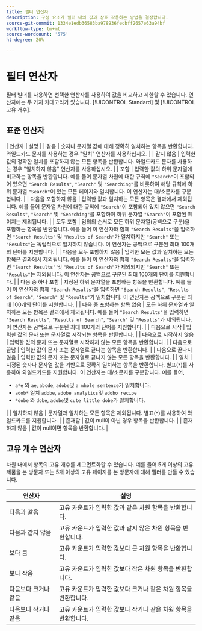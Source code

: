 ```yaml
---
title: 필터 연산자
description: 구성 요소가 필터 내의 값과 상호 작용하는 방법을 결정합니다.
source-git-commit: 1334e1edb36583ba978936fecbff2657e63a94bf
workflow-type: tm+mt
source-wordcount: '575'
ht-degree: 20%

---
```


# 필터 연산자

필터 빌더를 사용하면 선택한 연산자를 사용하여 값을 비교하고 제한할 수 있습니다. 연산자에는 두 가지 카테고리가 있습니다. [!UICONTROL Standard] 및 [!UICONTROL 고유 개수].

## 표준 연산자

| 연산자 | 설명 |
| 같음 | 숫자나 문자열 값에 대해 정확히 일치하는 항목을 반환합니다. 와일드카드 문자를 사용하는 경우 &quot;일치&quot; 연산자를 사용하십시오. |
| 같지 않음 | 입력한 값의 정확한 일치를 포함하지 않는 모든 항목을 반환합니다.  와일드카드 문자를 사용하는 경우 &quot;일치하지 않음&quot; 연산자를 사용하십시오. |
| 포함 | 입력한 값의 하위 문자열에 비교하는 항목을 반환합니다. 예를 들어 문자열 차원에 대한 규칙에 `"Search"`이 포함되어 있으면 `"Search Results"`, `"Search"` 및 `"Searching"`를 비롯하여 해당 규칙에 하위 문자열 `"Search"`이 있는 모든 페이지와 일치합니다. 이 연산자는 대/소문자를 구분합니다. |
| 다음을 포함하지 않음 | 입력한 값과 일치하는 모든 항목은 결과에서 제외됩니다. 예를 들어 문자열 차원에 대한 규칙에 `"Search"`이 포함되어 있지 않으면 `"Search Results"`, `"Search"` 및 `"Searching"`를 포함하여 하위 문자열 `"Search"`이 포함된 페이지는 제외됩니다. |
| 모두 포함 | 임의의 순서로 모든 하위 문자열(공백으로 구분)을 포함하는 항목을 반환합니다. 예를 들어 이 연산자와 함께 `"Search Results"`을 입력하면 `"Search Results"` 및 `"Results of Search"`가 일치하지만 `"Search"` 또는 `"Results"`는 독립적으로 일치하지 않습니다. 이 연산자는 공백으로 구분된 최대 100개의 단어를 지원합니다. |
| 다음을 모두 포함하지 않음 | 입력한 모든 값과 일치하는 모든 항목은 결과에서 제외됩니다. 예를 들어 이 연산자와 함께 `"Search Results"`을 입력하면 `"Search Results"` 및 `"Results of Search"`가 제외되지만 `"Search"` 또는 `"Results"`는 제외됩니다. 이 연산자는 공백으로 구분된 최대 100개의 단어를 지원합니다. |
| 다음 중 하나 포함 | 지정된 하위 문자열을 포함하는 항목을 반환합니다. 예를 들어 이 연산자와 함께 `"Search Results"`을 입력하면 `"Search Results"`, `"Results of Search"`, `"Search"` 및 `"Results"`가 일치합니다. 이 연산자는 공백으로 구분된 최대 100개의 단어를 지원합니다. |
| 다음 중 포함하는 항목 없음 | 모든 하위 문자열과 일치하는 모든 항목은 결과에서 제외됩니다. 예를 들어 `"Search Results"`을 입력하면 `"Search Results"`, `"Results of Search"`, `"Search"` 및 `"Results"`가 제외됩니다. 이 연산자는 공백으로 구분된 최대 100개의 단어를 지원합니다. |
| 다음으로 시작 | 입력한 값의 문자 또는 문자열로 시작되는 항목을 반환합니다. |
| 다음으로 시작하지 않음 | 입력한 값의 문자 또는 문자열로 시작하지 않는 모든 항목을 반환합니다. |
| 다음으로 끝남 | 입력한 값의 문자 또는 문자열로 끝나는 항목을 반환합니다. |
| 다음으로 끝나지 않음 | 입력한 값의 문자 또는 문자열로 끝나지 않는 모든 항목을 반환합니다. |
| 일치 | 지정된 숫자나 문자열 값을 기반으로 정확히 일치하는 항목을 반환합니다. 별표(`*`)를 사용하여 와일드카드를 지원합니다. 이 연산자는 대/소문자를 구분합니다. 예를 들어,<ul><li>`a*e` 와  `ae`,  `abcde`,  `adobe`및  `a whole sentence`가 일치합니다.</li><li>`adob*` 일치  `adobe`,  `adobe analytics`및  `adobo recipe`</li><li>`*dobe` 와  `dobe`,  `adobe`및  `cute little dobe`가 일치합니다.</li></ul>|
| 일치하지 않음 | 문자열과 일치하는 모든 항목은 제외됩니다. 별표(`*`)를 사용하여 와일드카드를 지원합니다. |
| 존재함 | 값이 null이 아닌 경우 항목을 반환합니다. |
| 존재하지 않음 | 값이 null이면 항목을 반환합니다. |

## 고유 개수 연산자

차원 내에서 항목의 고유 개수를 세그먼트화할 수 있습니다. 예를 들어 5개 이상의 고유 제품을 본 방문자 또는 5개 이상의 고유 페이지를 본 방문자에 대해 필터를 만들 수 있습니다.

| 연산자 | 설명 |
| --- | --- |
| 다음과 같음 | 고유 카운트가 입력한 값과 같은 차원 항목을 반환합니다. |
| 다음과 같지 않음 | 고유 카운트가 입력한 값과 같지 않은 차원 항목을 반환합니다. |
| 보다 큼 | 고유 카운트가 입력한 값보다 큰 차원 항목을 반환합니다. |
| 보다 작음 | 고유 카운트가 입력한 값보다 작은 차원 항목을 반환합니다. |
| 다음보다 크거나 같음 | 고유 카운트가 입력한 값보다 크거나 같은 차원 항목을 반환합니다. |
| 다음보다 작거나 같음 | 고유 카운트가 입력한 값보다 작거나 같은 차원 항목을 반환합니다. |
